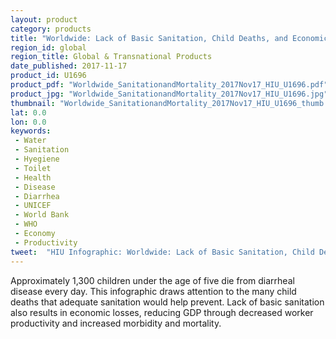 ```yaml
---
layout: product
category: products
title: "Worldwide: Lack of Basic Sanitation, Child Deaths, and Economic Loss"
region_id: global
region_title: Global & Transnational Products
date_published: 2017-11-17
product_id: U1696
product_pdf: "Worldwide_SanitationandMortality_2017Nov17_HIU_U1696.pdf"
product_jpg: "Worldwide_SanitationandMortality_2017Nov17_HIU_U1696.jpg"
thumbnail: "Worldwide_SanitationandMortality_2017Nov17_HIU_U1696_thumb.jpg"
lat: 0.0
lon: 0.0
keywords: 
 - Water 
 - Sanitation
 - Hyegiene
 - Toilet 
 - Health 
 - Disease
 - Diarrhea 
 - UNICEF 
 - World Bank 
 - WHO 
 - Economy
 - Productivity
tweet:  "HIU Infographic: Worldwide: Lack of Basic Sanitation, Child Deaths, and Economic Loss"
---
```

Approximately 1,300 children under the age of five die from diarrheal disease every day. This infographic draws attention to the many child deaths that adequate sanitation would help prevent. Lack of basic sanitation also results in economic losses, reducing GDP through decreased worker productivity and increased morbidity and mortality. 
